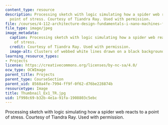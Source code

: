 ```yaml
---
content_type: resource
description: Processing sketch with logic simulating how a spider web reacts to a
  point of stress. Courtesy of Tiandra Ray. Used with permission.
file: /courses/4-112-architecture-design-fundamentals-i-nano-machines-fall-2012/1f998c69b32b4e1a91fa1908803c5ebc_Thumbnail_Ex1_TR.jpg
file_type: image/jpeg
image_metadata:
  caption: Processing sketch with logic simulating how a spider web reacts to a point
    of stress.
  credit: Courtesy of Tiandra Ray. Used with permission.
  image-alt: Clusters of webbed white lines drawn on a black background.
learning_resource_types:
- Projects
license: https://creativecommons.org/licenses/by-nc-sa/4.0/
ocw_type: OCWImage
parent_title: Projects
parent_type: CourseSection
parent_uid: 8560a4fe-7994-ff9f-0f62-d76be228874b
resourcetype: Image
title: Thumbnail_Ex1_TR.jpg
uid: 1f998c69-b32b-4e1a-91fa-1908803c5ebc
---
```

Processing sketch with logic simulating how a spider web reacts to a point of stress. Courtesy of Tiandra Ray. Used with permission.